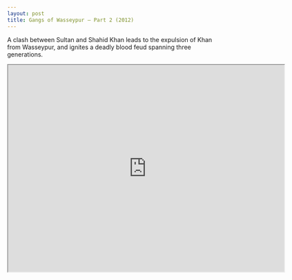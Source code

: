 ```yaml
---
layout: post
title: Gangs of Wasseypur – Part 2 (2012)
---
```


A clash between Sultan and Shahid Khan leads to the expulsion of Khan from Wasseypur, and ignites a deadly blood feud spanning three generations.
<!--more-->
<iframe src="https://drive.google.com/file/d/0Bw5MYQClfTe1TVVDZWRZZlN4WUE/preview" width="640" height="480"></iframe>
